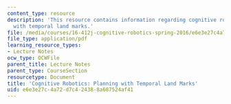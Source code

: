 ```yaml
---
content_type: resource
description: 'This resource contains information regarding cognitive robotics: Planning
  with temporal land marks.'
file: /media/courses/16-412j-cognitive-robotics-spring-2016/e6e3e27c4a72d7c424388a687524af41_MIT16_412JS16_L6.pdf
file_type: application/pdf
learning_resource_types:
- Lecture Notes
ocw_type: OCWFile
parent_title: Lecture Notes
parent_type: CourseSection
resourcetype: Document
title: 'Cognitive Robotics: Planning with Temporal Land Marks'
uid: e6e3e27c-4a72-d7c4-2438-8a687524af41
---
```

